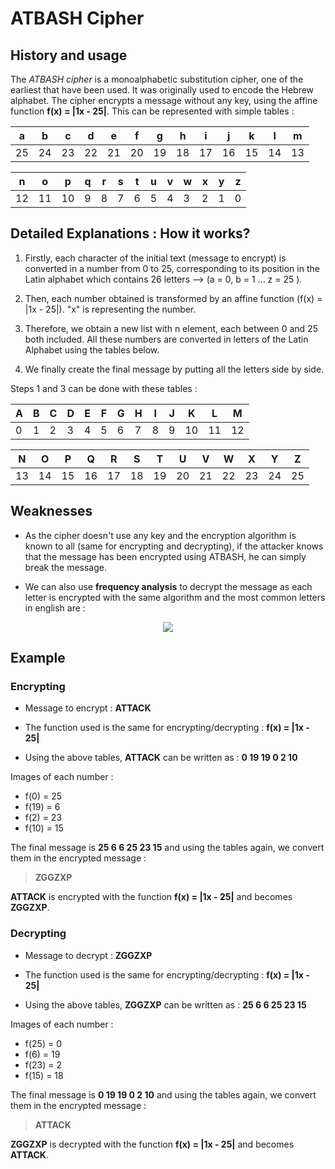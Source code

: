 # ATBASH Cipher

## History and usage

The *ATBASH cipher* is a monoalphabetic substitution cipher, one of the earliest that have been used. It was originally used to encode the Hebrew alphabet. The cipher encrypts a message without any key, using the affine function **f(x) = |1x - 25|**. This can be represented with simple tables :

| a  | b  | c  | d  | e  | f  | g  | h  | i  | j  | k  | l  | m  |
|----|----|----|----|----|----|----|----|----|----|----|----|----|
| 25 | 24 | 23 | 22 | 21 | 20 | 19 | 18 | 17 | 16 | 15 | 14 | 13 |

| n  | o  | p  | q | r | s | t | u | v | w | x | y | z |
|----|----|----|---|---|---|---|---|---|---|---|---|---|
| 12 | 11 | 10 | 9 | 8 | 7 | 6 | 5 | 4 | 3 | 2 | 1 | 0 |

## Detailed Explanations : How it works?

1. Firstly, each character of the initial text (message to encrypt) is converted in a number from 0 to 25, corresponding to its position in the Latin alphabet which contains 26 letters --> (a = 0, b = 1 ... z = 25 ).

2. Then, each number obtained is transformed by an affine function (f(x) = |1x - 25|). "x" is representing the number.

3. Therefore, we obtain a new list with n element, each between 0 and 25 both included. All these numbers are converted in letters of the Latin Alphabet using the tables below.

4. We finally create the final message by putting all the letters side by side.

Steps 1 and 3 can be done with these tables : 

| A | B | C | D | E | F | G | H | I | J | K  | L  | M  |
|---|---|---|---|---|---|---|---|---|---|----|----|----|
| 0 | 1 | 2 | 3 | 4 | 5 | 6 | 7 | 8 | 9 | 10 | 11 | 12 |

| N  | O  | P  | Q  | R  | S  | T  | U  | V  | W  | X  | Y  | Z  |
|----|----|----|----|----|----|----|----|----|----|----|----|----|
| 13 | 14 | 15 | 16 | 17 | 18 | 19 | 20 | 21 | 22 | 23 | 24 | 25 |

## Weaknesses

- As the cipher doesn't use any key and the encryption algorithm is known to all (same for encrypting and decrypting), if the attacker knows that the message has been encrypted using ATBASH, he can simply break the message.

- We can also use **frequency analysis** to decrypt the message as each letter is encrypted with the same algorithm and the most common letters in english are :

<p align="center"> 
<img src="https://upload.wikimedia.org/wikipedia/commons/thumb/d/d5/English_letter_frequency_%28alphabetic%29.svg/340px-English_letter_frequency_%28alphabetic%29.svg.png">
</p>

## Example

### Encrypting

- Message to encrypt : **ATTACK**

- The function used is the same for encrypting/decrypting : **f(x) = |1x - 25|**
- Using the above tables, **ATTACK** can be written as : **0 19 19 0 2 10**

Images of each number :

- f(0) = 25
- f(19) = 6
- f(2) = 23
- f(10) = 15

The final message is **25 6 6 25 23 15** and using the tables again, we convert them in the encrypted message :

> **ZGGZXP**

**ATTACK** is encrypted with the function **f(x) = |1x - 25|** and becomes **ZGGZXP**.

### Decrypting

- Message to decrypt : **ZGGZXP**

- The function used is the same for encrypting/decrypting : **f(x) = |1x - 25|**
- Using the above tables, **ZGGZXP** can be written as : **25 6 6 25 23 15**

Images of each number :

- f(25) = 0
- f(6) = 19
- f(23) = 2
- f(15) = 18

The final message is **0 19 19 0 2 10** and using the tables again, we convert them in the encrypted message :

> **ATTACK**

**ZGGZXP** is decrypted with the function **f(x) = |1x - 25|** and becomes **ATTACK**.

